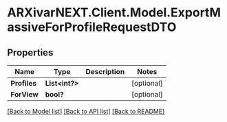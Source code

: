 # ARXivarNEXT.Client.Model.ExportMassiveForProfileRequestDTO
## Properties

Name | Type | Description | Notes
------------ | ------------- | ------------- | -------------
**Profiles** | **List&lt;int?&gt;** |  | [optional] 
**ForView** | **bool?** |  | [optional] 

[[Back to Model list]](../README.md#documentation-for-models) [[Back to API list]](../README.md#documentation-for-api-endpoints) [[Back to README]](../README.md)

